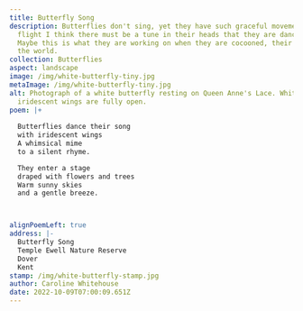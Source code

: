 ```yaml
---
title: Butterfly Song
description: Butterflies don't sing, yet they have such graceful movements in
  flight I think there must be a tune in their heads that they are dancing to.
  Maybe this is what they are working on when they are cocooned, their song to
  the world.
collection: Butterflies
aspect: landscape
image: /img/white-butterfly-tiny.jpg
metaImage: /img/white-butterfly-tiny.jpg
alt: Photograph of a white butterfly resting on Queen Anne's Lace. White
  iridescent wings are fully open.
poem: |+
  
  Butterflies dance their song
  with iridescent wings
  A whimsical mime
  to a silent rhyme.

  They enter a stage 
  draped with flowers and trees
  Warm sunny skies
  and a gentle breeze.



alignPoemLeft: true
address: |-
  Butterfly Song
  Temple Ewell Nature Reserve
  Dover 
  Kent
stamp: /img/white-butterfly-stamp.jpg
author: Caroline Whitehouse
date: 2022-10-09T07:00:09.651Z
---
```


